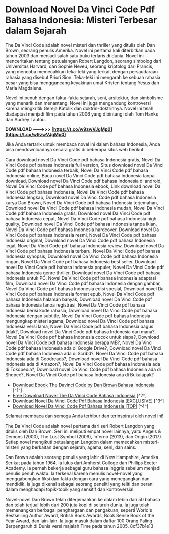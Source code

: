 
 
# Download Novel Da Vinci Code Pdf Bahasa Indonesia: Misteri Terbesar dalam Sejarah
 
The Da Vinci Code adalah novel misteri dan thriller yang ditulis oleh Dan Brown, seorang penulis Amerika. Novel ini pertama kali diterbitkan pada tahun 2003 dan menjadi salah satu buku terlaris di dunia. Novel ini menceritakan tentang petualangan Robert Langdon, seorang simbolog dari Universitas Harvard, dan Sophie Neveu, seorang kriptolog dari Prancis, yang mencoba memecahkan teka-teki yang terkait dengan persaudaraan rahasia yang disebut Priori Sion. Teka-teki ini mengarah ke sebuah rahasia besar yang bisa mengguncang keyakinan umat Kristen tentang Yesus dan Maria Magdalena.
 
Novel ini penuh dengan fakta-fakta sejarah, seni, arsitektur, dan simbolisme yang menarik dan menantang. Novel ini juga mengandung kontroversi karena mengkritik Gereja Katolik dan doktrin-doktrinnya. Novel ini telah diadaptasi menjadi film pada tahun 2006 yang dibintangi oleh Tom Hanks dan Audrey Tautou.
 
**DOWNLOAD --->>> [https://t.co/w9zwVJgMp0](https://t.co/w9zwVJgMp0)**


 
Jika Anda tertarik untuk membaca novel ini dalam bahasa Indonesia, Anda bisa mendownloadnya secara gratis di beberapa situs web berikut:
 
Cara download novel Da Vinci Code pdf bahasa Indonesia gratis,  Novel Da Vinci Code pdf bahasa Indonesia full version,  Situs download novel Da Vinci Code pdf bahasa Indonesia terbaik,  Novel Da Vinci Code pdf bahasa Indonesia online,  Baca novel Da Vinci Code pdf bahasa Indonesia tanpa download,  Download novel Da Vinci Code pdf bahasa Indonesia di android,  Novel Da Vinci Code pdf bahasa Indonesia ebook,  Link download novel Da Vinci Code pdf bahasa Indonesia,  Novel Da Vinci Code pdf bahasa Indonesia lengkap,  Download novel Da Vinci Code pdf bahasa Indonesia karya Dan Brown,  Novel Da Vinci Code pdf bahasa Indonesia terjemahan,  Download novel Da Vinci Code pdf bahasa Indonesia mudah,  Novel Da Vinci Code pdf bahasa Indonesia gratis,  Download novel Da Vinci Code pdf bahasa Indonesia cepat,  Novel Da Vinci Code pdf bahasa Indonesia high quality,  Download novel Da Vinci Code pdf bahasa Indonesia tanpa iklan,  Novel Da Vinci Code pdf bahasa Indonesia hardcover,  Download novel Da Vinci Code pdf bahasa Indonesia resmi,  Novel Da Vinci Code pdf bahasa Indonesia original,  Download novel Da Vinci Code pdf bahasa Indonesia legal,  Novel Da Vinci Code pdf bahasa Indonesia review,  Download novel Da Vinci Code pdf bahasa Indonesia terbaru,  Novel Da Vinci Code pdf bahasa Indonesia synopsis,  Download novel Da Vinci Code pdf bahasa Indonesia ringan,  Novel Da Vinci Code pdf bahasa Indonesia best seller,  Download novel Da Vinci Code pdf bahasa Indonesia populer,  Novel Da Vinci Code pdf bahasa Indonesia genre thriller,  Download novel Da Vinci Code pdf bahasa Indonesia untuk PC,  Novel Da Vinci Code pdf bahasa Indonesia adaptasi film,  Download novel Da Vinci Code pdf bahasa Indonesia dengan gambar,  Novel Da Vinci Code pdf bahasa Indonesia edisi spesial,  Download novel Da Vinci Code pdf bahasa Indonesia format epub,  Novel Da Vinci Code pdf bahasa Indonesia halaman banyak,  Download novel Da Vinci Code pdf bahasa Indonesia tanpa registrasi,  Novel Da Vinci Code pdf bahasa Indonesia berisi kode rahasia,  Download novel Da Vinci Code pdf bahasa Indonesia dengan subtitle,  Novel Da Vinci Code pdf bahasa Indonesia mengungkap misteri agama,  Download novel Da Vinci Code pdf bahasa Indonesia versi lama,  Novel Da Vinci Code pdf bahasa Indonesia bagus tidak?,  Download novel Da Vinci Code pdf bahasa Indonesia dari mana?,  Novel Da Vinci Code pdf bahasa Indonesia cocok untuk siapa?,  Download novel Da Vinci Code pdf bahasa Indonesia berapa MB?,  Novel Da Vinci Code pdf bahasa Indonesia ada di Google Drive?,  Download novel Da Vinci Code pdf bahasa Indonesia ada di Scribd?,  Novel Da Vinci Code pdf bahasa Indonesia ada di Goodreads?,  Download novel Da Vinci Code pdf bahasa Indonesia ada di Amazon?,  Novel Da Vinci Code pdf bahasa Indonesia ada di Tokopedia?,  Download novel Da Vinci Code pdf bahasa Indonesia ada di Shopee?,  Novel Da Vinci Code pdf bahasa Indonesia ada di Bukalapak?
 
- [Download Ebook The Davinci Code by Dan Brown Bahasa Indonesia](https://agung-pdf.blogspot.com/2016/04/download-ebook-davinci-code-by-dan.html) [^1^]
- [Free Download Novel The Da Vinci Code Bahasa Indonesia](https://ledomg.netlify.app/free-download-novel-the-da-vinci-code-bahasa-indonesia.html) [^2^]
- [Download Novel Da Vinci Code Pdf Bahasa Indonesia \[EXCLUSIVE\]](https://www.moskyshop.com/wp-content/uploads/2022/07/Download_Novel_Da_Vinci_Code_Pdf_Bahasa_Indonesia_EXCLUSIVE.pdf) [^3^]
- [Download Novel Da Vinci Code Pdf Bahasa Indonesia |TOP|](https://imarsorgula.com/wp-content/uploads/2022/11/Download_Novel_Da_Vinci_Code_Pdf_Bahasa_Indonesia_TOP.pdf) [^4^]

Selamat membaca dan semoga Anda terhibur dan terinspirasi oleh novel ini!
  
The Da Vinci Code adalah novel pertama dari seri Robert Langdon yang ditulis oleh Dan Brown. Seri ini meliputi empat novel lainnya, yaitu Angels & Demons (2000), The Lost Symbol (2009), Inferno (2013), dan Origin (2017). Setiap novel mengikuti petualangan Langdon dalam memecahkan misteri-misteri yang berkaitan dengan sejarah, agama, seni, dan sains.
 
Dan Brown adalah seorang penulis yang lahir di New Hampshire, Amerika Serikat pada tahun 1964. Ia lulus dari Amherst College dan Phillips Exeter Academy. Ia pernah bekerja sebagai guru bahasa Inggris sebelum menjadi penulis penuh waktu. Ia terkenal karena menulis novel-novel yang menggabungkan fiksi dan fakta dengan cara yang menegangkan dan mendidik. Ia juga dikenal sebagai seorang peneliti yang teliti dan berani dalam menghadapi topik-topik yang sensitif dan kontroversial.
 
Novel-novel Dan Brown telah diterjemahkan ke dalam lebih dari 50 bahasa dan telah terjual lebih dari 200 juta kopi di seluruh dunia. Ia juga telah memenangkan berbagai penghargaan dan pengakuan, seperti World's Bestselling Author Award, British Book Awards, Book Sense Book of the Year Award, dan lain-lain. Ia juga masuk dalam daftar 100 Orang Paling Berpengaruh di Dunia versi majalah Time pada tahun 2005.
 8cf37b1e13
 
